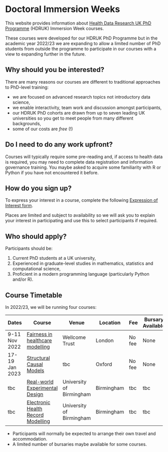 # Doctoral Immersion Weeks

This website provides information about [Health Data Research UK PhD Programme](https://www.hdruk.ac.uk/careers-in-health-data-science/further-education/phd-programme/) (HDRUK) Immersion Week courses.

These courses were developed for our HDRUK PhD Programme but in the academic year 2022/23 we are expanding to allow a limited number of PhD students from outside the programme to participate in our courses with a view to expanding further in the future.

## Why should you be interested?

There are many reasons our courses are different to traditional approaches to PhD-level training:

- we are focused on advanced research topics not introductory data science,
- we enable interactivity, team work and discussion amongst participants,
- our HDRUK PhD cohorts are drawn from up to seven leading UK universities so you get to meet people from many different backgrounds,
- some of our costs are *free* (!)

## Do I need to do any work upfront?

Courses will typically require some pre-reading and, if access to health data is required, you may need to complete data registration and information governance training. You maybe asked to acquire some familiarity with R or Python if you have not encountered it before.

## How do you sign up?

To express your interest in a course, complete the following [Expression of Interest form](https://forms.gle/WVNmAMLzf1Rx9t4G9).

Places are limited and subject to availability so we will ask you to explain your interest in participating and use this to select participants if required.

## Who should apply?

Participants should be:

1. Current PhD students at a UK university,
2. Experienced in graduate-level studies in mathematics, statistics and computational science,
3. Proficient in a modern programming language (particularly Python and/or R).

## Course Timetable

In 2022/23, we will be running four courses:

| Dates | Course | Venue | Location | Fee | Bursary Available |
| ----- | ------| ------ | --------- | --- | ---------------- | 
| 9-11 Nov 2022 |  [Fairness in healthcare modelling](courses/fairness.md) | Wellcome Trust | London | No fee | None |
| 17-19 Jan 2023 | [Structural Causal Models](courses/causal.md) | tbc | Oxford | No fee | None |
| tbc | [Real-world Experimental Design](courses/exptdesign.md) | University of Birmingham | Birmingham | tbc | tbc |
| tbc | [Electronic Health Record Modelling](courses/pioneer.md) | University of Birmingham | Birmingham | tbc | tbc |

* Participants will normally be expected to arrange their own travel and accommodation. 
* A limited number of bursaries maybe available for some courses.
